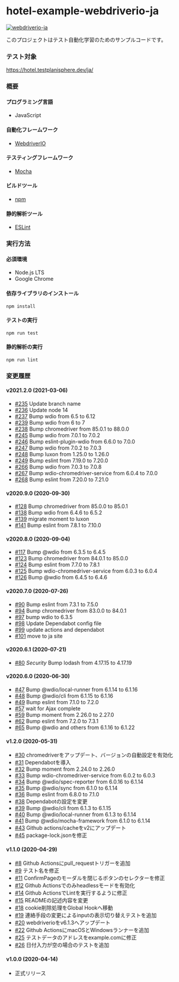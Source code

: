 # hotel-example-webdriverio-ja

[![webdriverio-ja](https://github.com/testplanisphere/hotel-example-webdriverio-ja/actions/workflows/test.yml/badge.svg)](https://github.com/testplanisphere/hotel-example-webdriverio-ja/actions/workflows/test.yml)

このプロジェクトはテスト自動化学習のためのサンプルコードです。

### テスト対象

https://hotel.testplanisphere.dev/ja/

### 概要

#### プログラミング言語

* JavaScript

#### 自動化フレームワーク

* [WebdriverIO](https://webdriver.io/)

#### テスティングフレームワーク

* [Mocha](https://mochajs.org/)

#### ビルドツール

* [npm](https://www.npmjs.com/)

#### 静的解析ツール

* [ESLint](https://eslint.org/)

### 実行方法

#### 必須環境

* Node.js LTS
* Google Chrome

#### 依存ライブラリのインストール

```
npm install
```

#### テストの実行

```
npm run test
```

#### 静的解析の実行

```
npm run lint
```

### 変更履歴

#### v2021.2.0 (2021-03-06)

* [#235](https://github.com/testplanisphere/hotel-example-webdriverio-ja/pull/235) Update branch name
* [#236](https://github.com/testplanisphere/hotel-example-webdriverio-ja/pull/236) Update node 14
* [#237](https://github.com/testplanisphere/hotel-example-webdriverio-ja/pull/237) Bump wdio from 6.5 to 6.12
* [#239](https://github.com/testplanisphere/hotel-example-webdriverio-ja/pull/239) Bump wdio from 6 to 7
* [#238](https://github.com/testplanisphere/hotel-example-webdriverio-ja/pull/238) Bump chromedriver from 85.0.1 to 88.0.0
* [#245](https://github.com/testplanisphere/hotel-example-webdriverio-ja/pull/245) Bump wdio from 7.0.1 to 7.0.2
* [#246](https://github.com/testplanisphere/hotel-example-webdriverio-ja/pull/246) Bump eslint-plugin-wdio from 6.6.0 to 7.0.0 
* [#247](https://github.com/testplanisphere/hotel-example-webdriverio-ja/pull/247) Bump wdio from 7.0.2 to 7.0.3
* [#248](https://github.com/testplanisphere/hotel-example-webdriverio-ja/pull/248) Bump luxon from 1.25.0 to 1.26.0
* [#249](https://github.com/testplanisphere/hotel-example-webdriverio-ja/pull/249) Bump eslint from 7.19.0 to 7.20.0
* [#266](https://github.com/testplanisphere/hotel-example-webdriverio-ja/pull/266) Bump wdio from 7.0.3 to 7.0.8 
* [#267](https://github.com/testplanisphere/hotel-example-webdriverio-ja/pull/267) Bump wdio-chromedriver-service from 6.0.4 to 7.0.0
* [#268](https://github.com/testplanisphere/hotel-example-webdriverio-ja/pull/268) Bump eslint from 7.20.0 to 7.21.0


#### v2020.9.0 (2020-09-30)

* [#128](https://github.com/testplanisphere/hotel-example-webdriverio-ja/pull/128) Bump chromedriver from 85.0.0 to 85.0.1 
* [#138](https://github.com/testplanisphere/hotel-example-webdriverio-ja/pull/138) Bump wdio from 6.4.6 to 6.5.2
* [#139](https://github.com/testplanisphere/hotel-example-webdriverio-ja/pull/139) migrate moment to luxon
* [#141](https://github.com/testplanisphere/hotel-example-webdriverio-ja/pull/141) Bump eslint from 7.8.1 to 7.10.0

#### v2020.8.0 (2020-09-04)

* [#117](https://github.com/testplanisphere/hotel-example-webdriverio-ja/pull/117) Bump @wdio from 6.3.5 to 6.4.5
* [#123](https://github.com/testplanisphere/hotel-example-webdriverio-ja/pull/123) Bump chromedriver from 84.0.1 to 85.0.0
* [#124](https://github.com/testplanisphere/hotel-example-webdriverio-ja/pull/124) Bump eslint from 7.7.0 to 7.8.1
* [#125](https://github.com/testplanisphere/hotel-example-webdriverio-ja/pull/125) Bump wdio-chromedriver-service from 6.0.3 to 6.0.4
* [#126](https://github.com/testplanisphere/hotel-example-webdriverio-ja/pull/126) Bump @wdio from 6.4.5 to 6.4.6

#### v2020.7.0 (2020-07-26)

* [#90](https://github.com/testplanisphere/hotel-example-webdriverio-ja/pull/90) Bump eslint from 7.3.1 to 7.5.0
* [#94](https://github.com/testplanisphere/hotel-example-webdriverio-ja/pull/94) Bump chromedriver from 83.0.0 to 84.0.1
* [#97](https://github.com/testplanisphere/hotel-example-webdriverio-ja/pull/97) bump wdio to 6.3.5
* [#98](https://github.com/testplanisphere/hotel-example-webdriverio-ja/pull/98) Update Dependabot config file
* [#99](https://github.com/testplanisphere/hotel-example-webdriverio-ja/pull/99) update actions and dependabot
* [#101](https://github.com/testplanisphere/hotel-example-webdriverio-ja/pull/101) move to ja site

#### v2020.6.1 (2020-07-21)

* [#80](https://github.com/testplanisphere/hotel-example-webdriverio-ja/pull/80) *Security* Bump lodash from 4.17.15 to 4.17.19

#### v2020.6.0 (2020-06-30)

* [#47](https://github.com/testplanisphere/hotel-example-webdriverio-ja/pull/47) Bump @wdio/local-runner from 6.1.14 to 6.1.16
* [#48](https://github.com/testplanisphere/hotel-example-webdriverio-ja/pull/48) Bump @wdio/cli from 6.1.15 to 6.1.16
* [#49](https://github.com/testplanisphere/hotel-example-webdriverio-ja/pull/49) Bump eslint from 7.1.0 to 7.2.0
* [#57](https://github.com/testplanisphere/hotel-example-webdriverio-ja/pull/57) wait for Ajax complete
* [#59](https://github.com/testplanisphere/hotel-example-webdriverio-ja/pull/59) Bump moment from 2.26.0 to 2.27.0
* [#62](https://github.com/testplanisphere/hotel-example-webdriverio-ja/pull/62) Bump eslint from 7.2.0 to 7.3.1
* [#65](https://github.com/testplanisphere/hotel-example-webdriverio-ja/pull/65) Bump @wdio and others from 6.1.16 to 6.1.22

#### v1.2.0 (2020-05-31)

* [#30](https://github.com/testplanisphere/hotel-example-webdriverio-ja/pull/30) chromedriverをアップデート、バージョンの自動設定を有効化
* [#31](https://github.com/testplanisphere/hotel-example-webdriverio-ja/pull/31) Dependabotを導入
* [#32](https://github.com/testplanisphere/hotel-example-webdriverio-ja/pull/32) Bump moment from 2.24.0 to 2.26.0
* [#33](https://github.com/testplanisphere/hotel-example-webdriverio-ja/pull/33) Bump wdio-chromedriver-service from 6.0.2 to 6.0.3
* [#34](https://github.com/testplanisphere/hotel-example-webdriverio-ja/pull/34) Bump @wdio/spec-reporter from 6.0.16 to 6.1.14
* [#35](https://github.com/testplanisphere/hotel-example-webdriverio-ja/pull/35) Bump @wdio/sync from 6.1.0 to 6.1.14
* [#36](https://github.com/testplanisphere/hotel-example-webdriverio-ja/pull/36) Bump eslint from 6.8.0 to 7.1.0
* [#38](https://github.com/testplanisphere/hotel-example-webdriverio-ja/pull/38) Dependabotの設定を変更
* [#39](https://github.com/testplanisphere/hotel-example-webdriverio-ja/pull/39) Bump @wdio/cli from 6.1.3 to 6.1.15
* [#40](https://github.com/testplanisphere/hotel-example-webdriverio-ja/pull/40) Bump @wdio/local-runner from 6.1.3 to 6.1.14
* [#41](https://github.com/testplanisphere/hotel-example-webdriverio-ja/pull/41) Bump @wdio/mocha-framework from 6.1.0 to 6.1.14
* [#43](https://github.com/testplanisphere/hotel-example-webdriverio-ja/pull/43) Github actions/cacheをv2にアップデート
* [#45](https://github.com/testplanisphere/hotel-example-webdriverio-ja/pull/45) package-lock.jsonを修正

#### v1.1.0 (2020-04-29)

* [#8](https://github.com/testplanisphere/hotel-example-webdriverio-ja/pull/8) Github Actionsにpull_requestトリガーを追加
* [#9](https://github.com/testplanisphere/hotel-example-webdriverio-ja/pull/9) テスト名を修正
* [#11](https://github.com/testplanisphere/hotel-example-webdriverio-ja/pull/11) ConfirmPageのモーダルを閉じるボタンのセレクターを修正
* [#12](https://github.com/testplanisphere/hotel-example-webdriverio-ja/pull/12) Github Actionsでのみheadlessモードを有効化
* [#14](https://github.com/testplanisphere/hotel-example-webdriverio-ja/pull/14) Github ActionsでLintを実行するように修正
* [#15](https://github.com/testplanisphere/hotel-example-webdriverio-ja/pull/15) READMEの記述内容を変更
* [#18](https://github.com/testplanisphere/hotel-example-webdriverio-ja/pull/18) cookie削除処理をGlobal Hookへ移動
* [#19](https://github.com/testplanisphere/hotel-example-webdriverio-ja/pull/19) 連絡手段の変更によるinputの表示切り替えテストを追加
* [#20](https://github.com/testplanisphere/hotel-example-webdriverio-ja/pull/20) webdriverioをv6.1.3へアップデート
* [#22](https://github.com/testplanisphere/hotel-example-webdriverio-ja/pull/22) Github ActionsにmacOSとWindowsランナーを追加
* [#25](https://github.com/testplanisphere/hotel-example-webdriverio-ja/pull/25) テストデータのアドレスをexample.comに修正
* [#26](https://github.com/testplanisphere/hotel-example-webdriverio-ja/pull/26) 日付入力が空の場合のテストを追加

#### v1.0.0 (2020-04-14)

* 正式リリース
